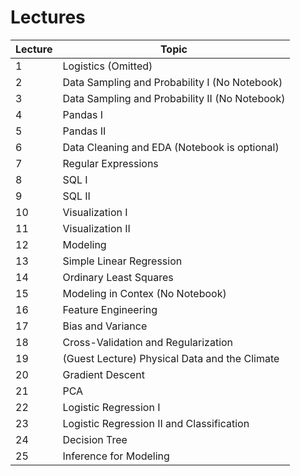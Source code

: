 # Lectures

| Lecture | Topic |
|---------|-------|
|1 | Logistics (Omitted)|
|2 | Data Sampling and Probability I (No Notebook)|
|3 | Data Sampling and Probability II (No Notebook)|
|4 | Pandas I|
|5 | Pandas II|
|6 | Data Cleaning and EDA (Notebook is optional)|
|7 | Regular Expressions|
|8 | SQL I|
|9 | SQL II|
|10| Visualization I|
|11| Visualization II|
|12| Modeling|
|13| Simple Linear Regression|
|14| Ordinary Least Squares|
|15| Modeling in Contex (No Notebook)|
|16| Feature Engineering|
|17| Bias and Variance|
|18| Cross-Validation and Regularization|
|19| (Guest Lecture) Physical Data and the Climate|
|20| Gradient Descent|
|21| PCA|
|22| Logistic Regression I|
|23| Logistic Regression II and Classification|
|24| Decision Tree|
|25| Inference for Modeling|